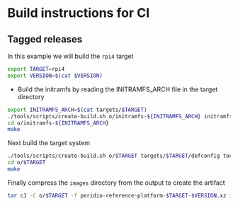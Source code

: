 # Build instructions for CI

## Tagged releases

In this example we will build the `rpi4` target

```bash
export TARGET=rpi4
export VERSION=$(cat $VERSION)
```

* Build the initramfs by reading the INITRAMFS_ARCH file in the target directory

```bash
export INITRAMFS_ARCH=$(cat targets/$TARGET)
./tools/scripts/create-build.sh o/initramfs-${INITRAMFS_ARCH} initramfs/${INITRAMFS_ARCH}_defconfig tools/buildroot-external-peridio-platform/configs/peridio_initramfs_defconfig
cd o/initramfs-${INITRAMFS_ARCH}
make
```

Next build the target system

```bash
./tools/scripts/create-build.sh o/$TARGET targets/$TARGET/defconfig tools/buildroot-external-peridio-platform/configs/peridio_platform_defconfig
cd o/$TARGET
make
```

Finally compress the `images` directory from the output to create the artifact

```bash
tar cJ -C o/$TARGET -f peridio-reference-platform-$TARGET-$VERSION.xz images --transform "s/images/peridio-reference-platform-$TARGET-$VERSION/"
```
